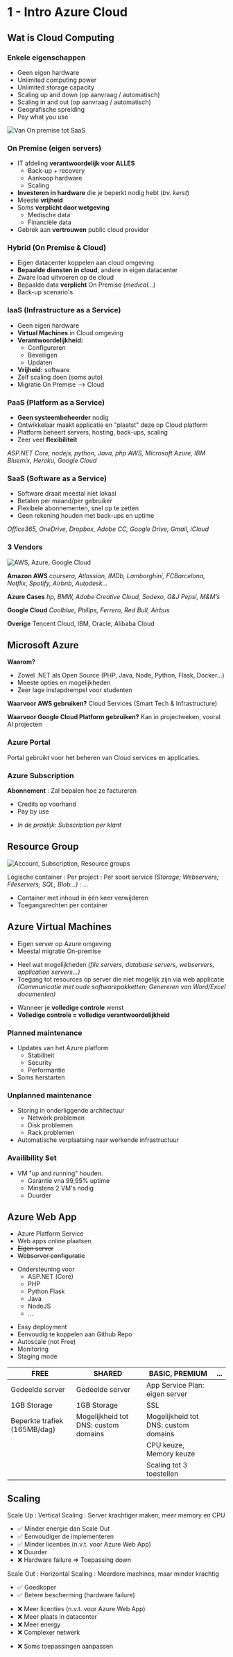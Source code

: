 # 1 - Intro Azure Cloud
## Wat is Cloud Computing
### Enkele eigenschappen
- Geen eigen hardware
- Unlimited computing power
- Unlimited storage capacity
- Scaling up and down (op aanvraag / automatisch)
- Scaling in and out (op aanvraag / automatisch)
- Geografische spreiding
- Pay what you use

![Van On premise tot SaaS](https://i.imgur.com/Ne9mMxp.png)

### On Premise (eigen servers)
- IT afdeling **verantwoordelijk voor ALLES**
  - Back-up + recovery
  - Aankoop hardware
  - Scaling
- **Investeren in hardware** die je beperkt nodig hebt (*bv. kerst*)
- Meeste **vrijheid**
- Soms **verplicht door wetgeving**
  - Medische data
  - Financiële data
- Gebrek aan **vertrouwen** public cloud provider

### Hybrid (On Premise & Cloud)
- Eigen datacenter koppelen aan cloud omgeving
- **Bepaalde diensten in cloud**, andere in eigen datacenter
- Zware load uitvoeren op de cloud
- Bepaalde data **verplicht** On Premise (*medical...*)
- Back-up scenario's

### IaaS (Infrastructure as a Service)
- Geen eigen hardware
- **Virtual Machines** in Cloud omgeving
- **Verantwoordelijkheid:**
  - Configureren
  - Beveiligen
  - Updaten
- **Vrijheid:** software
- Zelf scaling doen (soms auto)
- Migratie On Premise --> Cloud

### PaaS (Platform as a Service)
- **Geen systeembeheerder** nodig
- Ontwikkelaar maakt applicatie en "plaatst" deze op Cloud platform
- Platform beheert servers, hosting, back-ups, scaling
- Zeer veel **flexibiliteit**

*ASP.NET Core, nodejs, python, Java, php*
*AWS, Microsoft Azure, IBM Bluemix, Heroku, Google Cloud*

### SaaS (Software as a Service)
- Software draait meestal niet lokaal
- Betalen per maand/per gebruiker
- Flexibele abonnementen, snel op te zetten
- Geen rekening houden met back-ups en uptime

*Office365, OneDrive, Dropbox, Adobe CC, Google Drive, Gmail, iCloud*

### 3 Vendors
![AWS, Azure, Google Cloud](https://i.imgur.com/k0A4FL9.png)

**Amazon AWS**
*coursera, Atlassian, IMDb, Lamborghini, FCBarcelona, Netflix, Spotify, Airbnb, Autodesk…*

**Azure Cases**
*hp, BMW, Adobe Creative Cloud, Sodexo, G&J Pepsi, M&M’s*

**Google Cloud**
*Coolblue, Philips, Ferrero, Red Bull, Airbus*

**Overige**
Tencent Cloud, IBM, Oracle, Alibaba Cloud

## Microsoft Azure
**Waarom?**
- Zowel .NET als Open Source (PHP, Java, Node, Python, Flask, Docker...)
- Meeste opties en mogelijkheden
- Zeer lage instapdrempel voor studenten

**Waarvoor AWS gebruiken?**
Cloud Services (Smart Tech & Infrastructure)

**Waarvoor Google Cloud Platform gebruiken?**
Kan in projectweken, vooral AI projecten

### Azure Portal
Portal gebruikt voor het beheren van Cloud services en applicaties.

### Azure Subscription
**Abonnement** 
: Zal bepalen hoe ze factureren

- Credits op voorhand
- Pay by use

+ *In de praktijk: Subscription per klant*


## Resource Group
![Account, Subscription, Resource groups](https://i.imgur.com/C4WiSOx.png)

Logische container
: Per project
: Per soort service *(Storage; Webservers; Fileservers; SQL, Blob...)*
: ...

+ Container met inhoud in één keer verwijderen
+ Toegangsrechten per container

## Azure Virtual Machines
- Eigen server op Azure omgeving
- Meestal migratie On-premise

+ Heel wat mogelijkheden 
*(file servers, database servers, webservers, application servers...)*
+ Toegang tot resources op server die niet mogelijk zijn via web applicatie 
*(Communicatie met oude softwarepakketten; Genereren van Word/Excel documenten)*

- Wanneer je **volledige controle** wenst
- **Volledige controle = volledige verantwoordelijkheid**

### Planned maintenance
- Updates van het Azure platform
  - Stabiliteit
  - Security
  - Performantie
- Soms herstarten

### Unplanned maintenance
- Storing in onderliggende architectuur
  - Netwerk problemen
  - Disk problemen
  - Rack problemen
- Automatische verplaatsing naar werkende infrastructuur

### Availibility Set
- VM "up and running" houden.
  - Garantie vna 99,95% uptime
  - Minstens 2 VM's nodig
  - Duurder

## Azure Web App
- Azure Platform Service
- Web apps online plaatsen
- ~~Eigen server~~
- ~~Webserver configuratie~~

+ Ondersteuning voor
  + ASP.NET (Core)
  + PHP
  + Python Flask
  + Java
  + NodeJS
  + ...

- Easy deployment
- Eenvoudig te koppelen aan Github Repo
- Autoscale (not Free)
- Monitoring
- Staging mode

| FREE | SHARED | BASIC, PREMIUM | ... |
| -- | -- | -- | -- |
| Gedeelde server | Gedeelde server | App Service Plan: eigen server | |
| 1GB Storage | 1GB Storage | SSL | |
| Beperkte trafiek (165MB/dag) | Mogelijkheid tot DNS: custom domains | Mogelijkheid tot DNS: custom domains | |
| | | CPU keuze, Memory keuze | |
| | | Scaling tot 3 toestellen | |

## Scaling
Scale Up 
: Vertical Scaling
: Server krachtiger maken, meer memory en CPU

- ✅ Minder energie dan Scale Out
- ✅ Eenvoudiger de implementeren
- ✅ Minder licenties (n.v.t. voor Azure Web App)
- ❌ Duurder
- ❌ Hardware failure => Toepassing down

Scale Out
: Horizontal Scaling
: Meerdere machines, maar minder krachtig

- ✅ Goedkoper
- ✅ Betere bescherming (hardware failure)
+ ❌ Meer licenties (n.v.t. voor Azure Web App)
+ ❌ Meer plaats in datacenter
+ ❌ Meer energy
+ ❌ Complexer netwerk
- ❌ Soms toepassingen aanpassen

<!--stackedit_data:
eyJoaXN0b3J5IjpbLTEyMzE0MTU4MTksMTkxMzUxNDAwXX0=
-->